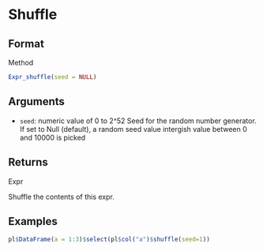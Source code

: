 # Shuffle

## Format

Method

```r
Expr_shuffle(seed = NULL)
```

## Arguments

- `seed`: numeric value of 0 to 2^52 Seed for the random number generator. If set to Null (default), a random seed value intergish value between 0 and 10000 is picked

## Returns

Expr

Shuffle the contents of this expr.

## Examples

```r
pl$DataFrame(a = 1:3)$select(pl$col("a")$shuffle(seed=1))
```